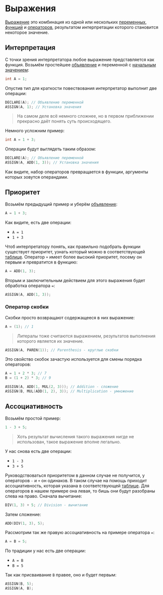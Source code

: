 <show-structure for="chapter,procedure" depth="2"/>

# Выражения

<a href="https://www.angelcode.com/angelscript/sdk/docs/manual/doc_expressions.html"/>

[Выражение](https://w.wiki/9kCz) это комбинация из одной или
нескольких [переменных](variable.md), [функций](function.md) и [операторов](operator.md), результатом интерпретации
которого становится некоторое значение.

## Интерпретация

С точки зрения интерпретатора любое выражение представляется как функция. Возьмём
простейшее [объявление](variable.md#declaration) и переменной с [начальным значением](variable.md#init):

```C++
int A = 1;
```

Опустив тип для краткости повествования интерпретатор выполнит две операции:

```C++
DECLARE(A); // Объявление переменной
ASSIGN(A, 1); // Установка значения
```

> На самом деле всё немного сложнее, но в первом приближении прекрасно даёт понять суть происходящего.

Немного усложним пример:

```C++
int A = 1 + 3;
```

Операции будут выглядеть таким образом:

```C++
DECLARE(A); // Объявление переменной
ASSIGN(A, ADD(1, 3)); // Установка значения
```

Как видите, набор операторов превращается в функции, аргументы которых зовутся операндами.

## Приоритет

Возьмём предыдущий пример и уберём [объявление](variable.md#declaration):

```C++
A = 1 + 3;
```

Как видите, есть две операции:
- `A = 1`
- `1 + 3`

Чтоб интерпретатору понять, как правильно подобрать функции существует приоритет, узнать который можно в
соответствующей [таблице](operator.md). Оператор `+` имеет более высокий приоритет, посему он первым и превратится в
функцию:

```C++
A = ADD(1, 3);
```

Вторым и заключительным действием для этого выражения будет обработка оператора `=`:

```C++
ASSIGN(A, ADD(1, 3));
```

### Оператор скобки

Скобки просто возвращают содержащееся в них выражение:

```C++
A = (1); // 1
```
> Литералы тоже считаются выражением, результатов выполнения которого является их значение.

```C++
ASSIGN(A, PAREN(1)); // Parenthesis - круглые скобки
```

Это свойство скобок зачастую используется для смены порядка операторов:

```C++
A = 1 + 2 * 3; // 7
B = (1 + 2) * 3; // 9
```

```C++
ASSIGN(A, ADD(1, MUL(2, 3))); // Addition - сложение
ASSIGN(B, MUL(ADD(1, 2), 3)); // Multiplication - умножение
```

## Ассоциативность

Возьмём простой пример:

```C++
1 - 3 + 5;
```

> Хоть результат вычисления такого выражения нигде не использован, такое выражение вполне легально.

У нас снова есть две операции:

- `1 - 3`
- `3 + 5`

Руководствоваться приоритетом в данном случае не получится, у операторов `-` и `+` он одинаков. В таком случае на помощь
приходит ассоциативность, которая указана в соответствующей [таблице](operator.md). Для операторов в нашем примере она
левая, то бишь они будут разобраны слева на право. Сначала вычитание:

```C++
DIV(1, 3) + 5; // Division - вычитание
```

Затем сложение:

```C++
ADD(DIV(1, 3), 5);
```

Рассмотрим так же правую ассоциативность на примере оператора `=`:

```C++
A = B = 5;
```

По традиции у нас есть две операции:

- `A = B`
- `B = 5`

Так как присваивание `B` правее, оно и будет первым:

```C++
ASSIGN(B, 5);
ASSIGN(A, B);
```